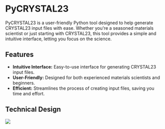 # PyCRYSTAL23

PyCRYSTAL23 is a user-friendly Python tool designed to help generate CRYSTAL23 input files with ease. Whether you're a seasoned materials scientist or just starting with CRYSTAL23, this tool provides a simple and intuitive interface, letting you focus on the science.

## Features

- **Intuitive Interface:** Easy-to-use interface for generating CRYSTAL23 input files.
- **User-Friendly:** Designed for both experienced materials scientists and beginners.
- **Efficient:** Streamlines the process of creating input files, saving you time and effort.

## Technical Design

[![](https://app.eraser.io/workspace/S41RIQHXRUOeDY5Dmbbc/preview?elements=8lZ_Xrc_TzNsYhMjGmMLAA&type=embed)](https://app.eraser.io/workspace/S41RIQHXRUOeDY5Dmbbc?elements=8lZ_Xrc_TzNsYhMjGmMLAA)